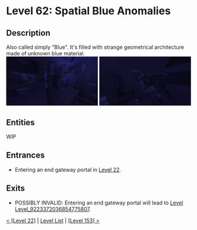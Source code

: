 # Level 62: Spatial Blue Anomalies

## Description
Also called simply "Blue". It's filled with strange geometrical architecture made of unknown blue material.<br/>
<img src="./img/Level_62_0.png" width="49%" />
<img src="./img/Level_62_1.png" width="49%" />

## Entities
WIP

## Entrances
* Entering an end gateway portal in <a href="./Level_22.md">Level 22</a>.

## Exits
* POSSIBLY INVALID: Entering an end gateway portal will lead to <a href="./Level_9223372036854775807.md">Level Level_9223372036854775807</a>.

<a href="./Level_22.md">< [Level 22]</a> | <a href="./Levels.md">Level List</a> | <a href="./Level_153.md">[Level 153] ></a>
